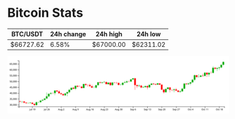 # Bitcoin Stats

BTC/USDT|24h change|24h high|24h low|
|---|---|---|---|
|$66727.62|6.58%|$67000.00|$62311.02|

<img src="./chart.svg">
